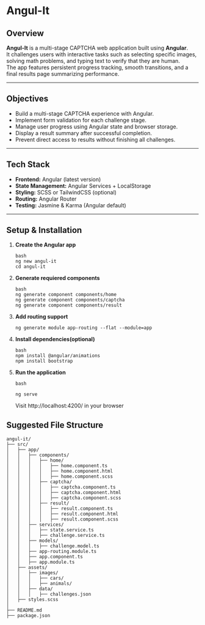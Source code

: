 # Angul-It

## Overview

**Angul-It** is a multi-stage CAPTCHA web application built using **Angular**.  
It challenges users with interactive tasks such as selecting specific images, solving math problems, and typing text to verify that they are human.  
The app features persistent progress tracking, smooth transitions, and a final results page summarizing performance.

---

## Objectives

- Build a multi-stage CAPTCHA experience with Angular.
- Implement form validation for each challenge stage.
- Manage user progress using Angular state and browser storage.
- Display a result summary after successful completion.
- Prevent direct access to results without finishing all challenges.

---

## Tech Stack

- **Frontend:** Angular (latest version)
- **State Management:** Angular Services + LocalStorage
- **Styling:** SCSS or TailwindCSS (optional)
- **Routing:** Angular Router
- **Testing:** Jasmine & Karma (Angular default)

---

## Setup & Installation

1. **Create the Angular app**
   ```
   bash
   ng new angul-it
   cd angul-it
   ```

2. **Generate requiered components**
    ```
    bash
    ng generate component components/home
    ng generate component components/captcha
    ng generate component components/result
    ```

3. **Add routing support**
    ```
    ng generate module app-routing --flat --module=app
    ```

4. **Install dependencies(optional)**
    ```
    bash
    npm install @angular/animations
    npm install bootstrap
    ```

5. **Run the application**
    ```
    bash

    ng serve
    ```
    Visit http://localhost:4200/ in your browser

## Suggested File Structure
```
angul-it/
├── src/
│   ├── app/
│   │   ├── components/
│   │   │   ├── home/
│   │   │   │   ├── home.component.ts
│   │   │   │   ├── home.component.html
│   │   │   │   ├── home.component.scss
│   │   │   ├── captcha/
│   │   │   │   ├── captcha.component.ts
│   │   │   │   ├── captcha.component.html
│   │   │   │   ├── captcha.component.scss
│   │   │   ├── result/
│   │   │   │   ├── result.component.ts
│   │   │   │   ├── result.component.html
│   │   │   │   ├── result.component.scss
│   │   ├── services/
│   │   │   ├── state.service.ts
│   │   │   ├── challenge.service.ts
│   │   ├── models/
│   │   │   ├── challenge.model.ts
│   │   ├── app-routing.module.ts
│   │   ├── app.component.ts
│   │   ├── app.module.ts
│   ├── assets/
│   │   ├── images/
│   │   │   ├── cars/
│   │   │   ├── animals/
│   │   ├── data/
│   │   │   ├── challenges.json
│   ├── styles.scss
│
├── README.md
├── package.json
```
